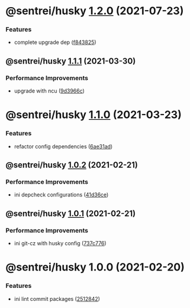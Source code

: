 # @sentrei/husky [1.2.0](https://github.com/sentrei/sentrei/compare/@sentrei/husky@1.1.1...@sentrei/husky@1.2.0) (2021-07-23)

### Features

- complete upgrade dep ([f843825](https://github.com/sentrei/sentrei/commit/f843825ba6ddf30744d72ae2c4abbd670dcb16b0))

## @sentrei/husky [1.1.1](https://github.com/sentrei/sentrei/compare/@sentrei/husky@1.1.0...@sentrei/husky@1.1.1) (2021-03-30)

### Performance Improvements

- upgrade with ncu ([9d3966c](https://github.com/sentrei/sentrei/commit/9d3966c0f05f2b2dd030f895e403faca0ab8ac51))

# @sentrei/husky [1.1.0](https://github.com/sentrei/sentrei/compare/@sentrei/husky@1.0.2...@sentrei/husky@1.1.0) (2021-03-23)

### Features

- refactor config dependencies ([6ae31ad](https://github.com/sentrei/sentrei/commit/6ae31ad76459cf2a524046b7dd467d54b565a0b3))

## @sentrei/husky [1.0.2](https://github.com/sentrei/sentrei/compare/@sentrei/husky@1.0.1...@sentrei/husky@1.0.2) (2021-02-21)

### Performance Improvements

- ini depcheck configurations ([41d36ce](https://github.com/sentrei/sentrei/commit/41d36cef0459229e366d8d99bda9c0dfdac80ab0))

## @sentrei/husky [1.0.1](https://github.com/sentrei/sentrei/compare/@sentrei/husky@1.0.0...@sentrei/husky@1.0.1) (2021-02-21)

### Performance Improvements

- ini git-cz with husky config ([737c776](https://github.com/sentrei/sentrei/commit/737c77671ee7f79aa0b726b9b15691a93dba8e7c))

# @sentrei/husky 1.0.0 (2021-02-20)

### Features

- ini lint commit packages ([2512842](https://github.com/sentrei/sentrei/commit/2512842eed6bcfa7de4154bf943fc74191cc7d42))
